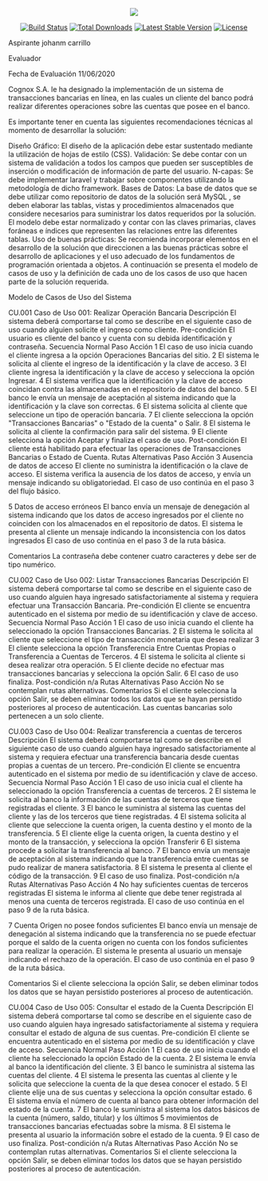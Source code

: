 <p align="center"><img src="https://laravel.com/assets/img/components/logo-laravel.svg"></p>

<p align="center">
<a href="https://travis-ci.org/laravel/framework"><img src="https://travis-ci.org/laravel/framework.svg" alt="Build Status"></a>
<a href="https://packagist.org/packages/laravel/framework"><img src="https://poser.pugx.org/laravel/framework/d/total.svg" alt="Total Downloads"></a>
<a href="https://packagist.org/packages/laravel/framework"><img src="https://poser.pugx.org/laravel/framework/v/stable.svg" alt="Latest Stable Version"></a>
<a href="https://packagist.org/packages/laravel/framework"><img src="https://poser.pugx.org/laravel/framework/license.svg" alt="License"></a>
</p>

Aspirante
johanm carrillo

Evaluador


Fecha de Evaluación
11/06/2020

Cognox S.A. le ha designado la implementación de un sistema de transacciones bancarias en línea, en las cuales un cliente del banco podrá realizar diferentes operaciones sobre las cuentas que posee en el banco.

Es importante tener en cuenta las siguientes recomendaciones técnicas al momento de desarrollar la solución:

Diseño Gráfico: El diseño de la aplicación debe estar sustentado mediante la utilización de hojas de estilo (CSS).
Validación: Se debe contar con un sistema de validación a todos los campos que pueden ser susceptibles de inserción o modificación de información de parte del usuario.
N-capas: Se debe implementar laravel y trabajar sobre componentes utilizando la metodología de dicho framework.
Bases de Datos: La base de datos que se debe utilizar como repositorio de datos de la solución será MySQL , se deben elaborar las tablas, vistas y procedimientos almacenados que considere necesarios para suministrar los datos requeridos por la solución. El modelo debe estar normalizado y contar con las claves primarias, claves foráneas e índices que representen las relaciones entre las diferentes tablas.
Uso de buenas prácticas: Se recomienda incorporar elementos en el desarrollo de la solución que direccionen a las buenas prácticas sobre el desarrollo de aplicaciones y el uso adecuado de los fundamentos de programación orientada a objetos.
A continuación se presenta el modelo de casos de uso y la definición de cada uno de los casos de uso que hacen parte de la solución requerida.


Modelo de Casos de Uso del Sistema

CU.001
Caso de Uso 001: Realizar Operación Bancaria
Descripción
El sistema deberá comportarse tal como se describe en el siguiente caso de uso cuando alguien solicite el ingreso como cliente.
Pre-condición
El usuario es cliente del banco y cuenta con su debida identificación y contraseña.
Secuencia
Normal
Paso
Acción
1
El caso de uso inicia cuando el cliente ingresa a la opción Operaciones Bancarias del sitio.
2
El sistema le solicita al cliente el ingreso de la identificación y la clave de acceso.
3
El cliente ingresa la identificación y la clave de acceso y selecciona la opción Ingresar.
4
El sistema verifica que la identificación y la clave de acceso coincidan contra las almacenadas en el repositorio de datos del banco.
5
El banco le envía un mensaje de aceptación al sistema indicando que la identificación y la clave son correctas.
6
El sistema solicita al cliente que seleccione un tipo de operación bancaria.
7
El cliente selecciona la opción "Transacciones Bancarias" o "Estado de la cuenta" o Salir.
8
El sistema le solicita al cliente la confirmación para salir del sistema.
9
El cliente selecciona la opción Aceptar y finaliza el caso de uso.
Post-condición
El cliente está habilitado para efectuar las operaciones de Transacciones Bancarias o Estado de Cuenta.
Rutas Alternativas
Paso
Acción
3
Ausencia de datos de acceso
El cliente no suministra la identificación o la clave de acceso.
El sistema verifica la ausencia de los datos de acceso, y envía un mensaje indicando su obligatoriedad.
El caso de uso continúa en el paso 3 del flujo básico.

5
Datos de acceso erróneos
El banco envía un mensaje de denegación al sistema indicando que los datos de acceso ingresados por el cliente no coinciden con los almacenados en el repositorio de datos.
El sistema le presenta al cliente un mensaje indicando la inconsistencia con los datos ingresados
El caso de uso continúa en el paso 3 de la ruta básica.

Comentarios
La contraseña debe contener cuatro caracteres y debe ser de tipo numérico.


CU.002
Caso de Uso 002: Listar Transacciones Bancarias
Descripción
El sistema deberá comportarse tal como se describe en el siguiente caso de uso cuando alguien haya ingresado satisfactoriamente al sistema y requiera efectuar una Transacción Bancaria.
Pre-condición
El cliente se encuentra autenticado en el sistema por medio de su identificación y clave de acceso.
Secuencia
Normal
Paso
Acción
1
El caso de uso inicia cuando el cliente ha seleccionado la opción Transacciones Bancarias.
2
El sistema le solicita al cliente que seleccione el tipo de transacción monetaria que desea realizar
3
El cliente selecciona la opción Transferencia Entre Cuentas Propias o Transferencia a Cuentas de Terceros.
4
El sistema le solicita al cliente si desea realizar otra operación.
5
El cliente decide no efectuar mas transacciones bancarias y selecciona la opción Salir.
6
El caso de uso finaliza.
Post-condición
n/a
Rutas Alternativas
Paso
Acción
No se contemplan rutas alternativas.
Comentarios
Si el cliente selecciona la opción Salir, se deben eliminar todos los datos que se hayan persistido posteriores al proceso de autenticación.
Las cuentas bancarias solo pertenecen a un solo cliente.



CU.003
Caso de Uso 004: Realizar transferencia a cuentas de terceros
Descripción
El sistema deberá comportarse tal como se describe en el siguiente caso de uso cuando alguien haya ingresado satisfactoriamente al sistema y requiera efectuar una transferencia bancaria desde cuentas propias a cuentas de un tercero.
Pre-condición
El cliente se encuentra autenticado en el sistema por medio de su identificación y clave de acceso.
Secuencia
Normal
Paso
Acción
1
El caso de uso inicia cual el cliente ha seleccionado la opción Transferencia a cuentas de terceros.
2
El sistema le solicita al banco la información de las cuentas de terceros que tiene registradas el cliente.
3
El banco le suministra al sistema las cuentas del cliente y las de los terceros que tiene registradas.
4
El sistema solicita al cliente que seleccione la cuenta origen, la cuenta destino y el monto de la transferencia.
5
El cliente elige la cuenta origen, la cuenta destino y el monto de la transacción, y selecciona la opción Transferir
6
El sistema procede a solicitar la transferencia al banco.
7
El banco envía un mensaje de aceptación al sistema indicando que la transferencia entre cuentas se pudo realizar de manera satisfactoria.
8
El sistema le presenta al cliente el código de la transacción.
9
El caso de uso finaliza.
Post-condición
n/a
Rutas Alternativas
Paso
Acción
4
No hay suficientes cuentas de terceros registradas
El sistema le informa al cliente que debe tener registrada al menos una cuenta de terceros registrada.
El caso de uso continúa en el paso 9 de la ruta básica.



7
Cuenta Origen no posee fondos suficientes
El banco envía un mensaje de denegación al sistema indicando que la transferencia no se puede efectuar porque el saldo de la cuenta origen no cuenta con los fondos suficientes para realizar la operación.
El sistema le presenta al usuario un mensaje indicando el rechazo de la operación.
El caso de uso continúa en el paso 9 de la ruta básica.

Comentarios
Si el cliente selecciona la opción Salir, se deben eliminar todos los datos que se hayan persistido posteriores al proceso de autenticación.


CU.004
Caso de Uso 005: Consultar el estado de la Cuenta
Descripción
El sistema deberá comportarse tal como se describe en el siguiente caso de uso cuando alguien haya ingresado satisfactoriamente al sistema y requiera consultar el estado de alguna de sus cuentas.
Pre-condición
El cliente se encuentra autenticado en el sistema por medio de su identificación y clave de acceso.
Secuencia
Normal
Paso
Acción
1
El caso de uso inicia cuando el cliente ha seleccionado la opción Estado de la cuenta.
2
El sistema le envía al banco la identificación del cliente.
3
El banco le suministra al sistema las cuentas del cliente.
4
El sistema le presenta las cuentas al cliente y le solicita que seleccione la cuenta de la que desea conocer el estado.
5
El cliente elije una de sus cuentas y selecciona la opción consultar estado.
6
El sistema envía el número de cuenta al banco para obtener información del estado de la cuenta.
7
El banco le suministra al sistema los datos básicos de la cuenta (número, saldo, titular) y los últimos 5 movimientos de transacciones bancarias efectuadas sobre la misma.
8
El sistema le presenta al usuario la información sobre el estado de la cuenta.
9
El caso de uso finaliza.
Post-condición
n/a
Rutas Alternativas
Paso
Acción
No se contemplan rutas alternativas.
Comentarios
Si el cliente selecciona la opción Salir, se deben eliminar todos los datos que se hayan persistido posteriores al proceso de autenticación.

